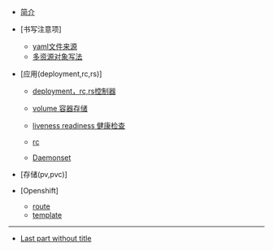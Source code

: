* [简介](README.md)

* [书写注意项]
  * [yaml文件来源](2018-05-29-yaml-from+write-note.md)
  * [多资源对象写法](2018-05-29-multi-kind-list.md)

* [应用(deployment,rc,rs)]
  * [deployment，rc,rs控制器](application/2018-05-31-deployment-rc-rs.md)
  * [volume 容器存储](application/2018-05-31-volume.md)
  * [liveness readiness 健康检查](application/2018-07-05-livemess-readiness.md)
  
  * [rc](part1/gitbook.md)
  * [Daemonset](part1/gitbook.md)

* [存储(pv,pvc)]


* [Openshift]
  * [route](part2/feedback_please.md)
  * [template](part2/better_tools.md)

----

* [Last part without title](part3/title.md)
